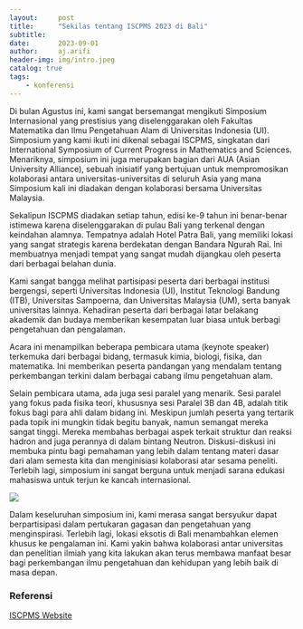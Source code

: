 ```yaml
---
layout:     post
title:      "Sekilas tentang ISCPMS 2023 di Bali"
subtitle:   
date:       2023-09-01
author:     aj.arifi
header-img: img/intro.jpeg
catalog: true
tags:
    - konferensi
---
```


Di bulan Agustus ini, kami sangat bersemangat mengikuti Simposium Internasional yang prestisius 
yang diselenggarakan oleh Fakultas Matematika dan Ilmu Pengetahuan Alam di Universitas Indonesia (UI). 
Simposium yang kami ikuti ini dikenal sebagai ISCPMS, singkatan dari International Symposium 
of Current Progress in Mathematics and Sciences. Menariknya, simposium ini juga merupakan bagian 
dari AUA (Asian University Alliance), sebuah inisiatif yang bertujuan untuk mempromosikan 
kolaborasi antara universitas-universitas di seluruh Asia yang mana Simposium kali ini diadakan dengan
kolaborasi bersama Universitas Malaysia.

Sekalipun ISCPMS diadakan setiap tahun, edisi ke-9 tahun ini benar-benar istimewa karena 
diselenggarakan di pulau Bali yang terkenal dengan keindahan alamnya. Tempatnya adalah Hotel Patra Bali, 
yang memiliki lokasi yang sangat strategis karena berdekatan dengan Bandara Ngurah Rai. 
Ini membuatnya menjadi tempat yang sangat mudah dijangkau oleh peserta dari berbagai belahan dunia.

Kami sangat bangga melihat partisipasi peserta dari berbagai institusi bergengsi, seperti Universitas Indonesia (UI),
Institut Teknologi Bandung (ITB), Universitas Sampoerna, dan Universitas Malaysia (UM), serta 
banyak universitas lainnya. Kehadiran peserta dari berbagai latar belakang akademik dan budaya 
memberikan kesempatan luar biasa untuk berbagi pengetahuan dan pengalaman.

Acara ini menampilkan beberapa pembicara utama (keynote speaker) terkemuka dari berbagai bidang, 
termasuk kimia, biologi, fisika, dan matematika. Ini memberikan peserta pandangan yang mendalam 
tentang perkembangan terkini dalam berbagai cabang ilmu pengetahuan alam.

Selain pembicara utama, ada juga sesi paralel yang menarik. 
Sesi paralel yang fokus pada fisika teori, khususnya sesi Paralel 3B dan 4B, 
adalah titik fokus bagi para ahli dalam bidang ini. 
Meskipun jumlah peserta yang tertarik pada topik ini 
mungkin tidak begitu banyak, namun semangat mereka sangat tinggi. 
Mereka membahas berbagai aspek terkait struktur dan reaksi hadron and juga perannya di dalam bintang Neutron. 
Diskusi-diskusi ini membuka pintu bagi pemahaman 
yang lebih dalam tentang materi dasar dari alam semesta kita dan menginisiasi kolaborasi atar sesama peneliti.
Terlebih lagi, simposium ini sangat berguna untuk menjadi sarana edukasi mahasiswa untuk terjun ke kancah internasional.

![](https://www.scinexx.de/wp-content/uploads/0/1/01-31778-tetraneutron.jpg)

Dalam keseluruhan simposium ini, kami merasa sangat bersyukur dapat berpartisipasi dalam 
pertukaran gagasan dan pengetahuan yang menginspirasi. Terlebih lagi, lokasi eksotis di 
Bali menambahkan elemen khusus ke pengalaman ini. Kami yakin bahwa kolaborasi antar universitas 
dan penelitian ilmiah yang kita lakukan akan terus membawa manfaat besar bagi perkembangan 
ilmu pengetahuan dan kehidupan yang lebih baik di masa depan.

### Referensi

[ISCPMS Website](https://iscpms.ui.ac.id)
